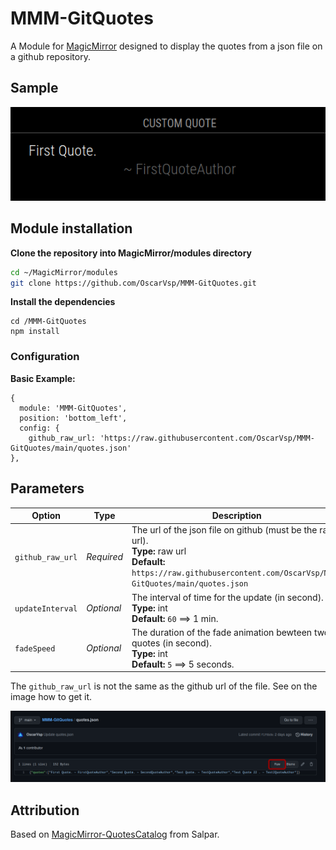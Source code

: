 # MMM-GitQuotes

A Module for [MagicMirror](https://github.com/MichMich/MagicMirror) designed to
display the quotes from a json file on a github repository.

## Sample

![alt text](https://github.com/OscarVsp/MMM-GitQuotes/raw/main/example.png "Example")

## Module installation

**Clone the repository into MagicMirror/modules directory**
```bash
cd ~/MagicMirror/modules
git clone https://github.com/OscarVsp/MMM-GitQuotes.git
```

**Install the dependencies**
```
cd /MMM-GitQuotes
npm install
```

### Configuration

**Basic Example:**

```jsonc
{
  module: 'MMM-GitQuotes',
  position: 'bottom_left',
  config: {
    github_raw_url: 'https://raw.githubusercontent.com/OscarVsp/MMM-GitQuotes/main/quotes.json'
},
```

## Parameters

 
| Option           | Type  | Description
|----------------- |----------- |-----------
| `github_raw_url` | *Required* | The url of the json file on github (must be the raw url). <br /> **Type:** raw url <br /> **Default:** `https://raw.githubusercontent.com/OscarVsp/MMM-GitQuotes/main/quotes.json`
| `updateInterval` | *Optional* | The interval of time for the update (in second). <br /> **Type:** int <br /> **Default:** `60` ==> 1 min.
| `fadeSpeed` | *Optional* | The duration of the fade animation bewteen two quotes (in second). <br /> **Type:** int <br /> **Default:** `5` ==> 5 seconds.

The `github_raw_url` is not the same as the github url of the file. See on the image how to get it.

![alt text](https://github.com/OscarVsp/MMM-GitQuotes/raw/main/raw_url_example.png "Raw url")

## Attribution

Based on [MagicMirror-QuotesCatalog](https://github.com/salpar/MagicMirror-QuoteCatalog/) from Salpar.
